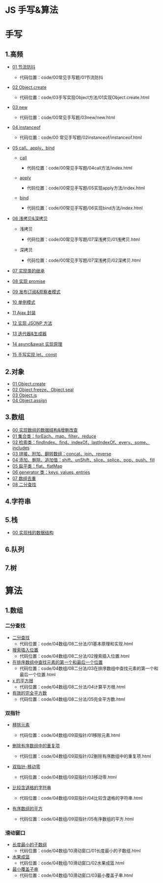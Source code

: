 # JS 手写&算法

# 手写

## 1.高频

- [01 节流防抖](https://object-x.com.cn/articles/67c2c4d92996ce1301b67a6a)
  - 代码位置：code/00常见手写题/01节流防抖

- [02 Object.create](https://object-x.com.cn/articles/67c317ff11bab22d3f677e2c)
  - 代码位置：code/03手写实现Object方法/01实现Object.create.html

- [03 new](https://object-x.com.cn/articles/67c31bcb348fa0e58fbb55f6)
  - 代码位置：code/00常见手写题/03new/new.html

- [04 instanceof](https://object-x.com.cn/articles/67c2fec2b49401eb66aec62f)
  - 代码位置：code/00 常见手写题/02instanceof/instanceof.html

- [05 call、apply、bind](https://object-x.com.cn/articles/67c3dd80859e2373884551e1)
  - [call](https://object-x.com.cn/articles/67c3dd80859e2373884551e1)
    - 代码位置：code/00常见手写题/04call方法/index.html

  - [apply](https://object-x.com.cn/articles/67c3eea6d82476882794903b)
    - 代码位置：code/00常见手写题/05实现apply方法/index.html

  - [bind](https://object-x.com.cn/articles/67c3efa70d096367e6905c49)
    - 代码位置：code/00常见手写题/06实现bind方法/index.html

- [06 浅拷贝&amp;深拷贝](https://object-x.com.cn/articles/67cbda0cc6946830b2060a32)
  - 浅拷贝
    - 代码位置：code/00常见手写题/07深浅拷贝/01浅拷贝.html

  - 深拷贝
    - 代码位置：code/00常见手写题/07深浅拷贝/02深拷贝.html

- [07 实现类的继承](./common/07实现类的继承.md)
- [08 实现 promise](./common/08实现PromisesA+%20.md)
- [09 发布订阅&amp;观察者模式](./common/09发布订阅&观察者模式.md)
- [10 单例模式](./common/10单例模式.md)
- [11 Ajax 封装](./common/11Ajax封装.md)
- [12 实现 JSONP 方法](./common/12实现JSONP方法.md)
- [13 迭代器&amp;生成器](./common/13迭代器&生成器.md)
- [14 async&amp;await 实现原理](./common/14async&await实现原理.md)
- [15 手写实现 let、const](./common/15手写实现let、const.md)

## 2.对象

- [01 Object.create](./common/02Object_create.md)
- [02 Object.freeze、Object.seal](./object/02Object.freeze.md)
- [03 Object.is](./object/03Object.is.md)
- [04 Object.assign](./object/04Object.assign.md)

## 3.数组

- [00 实现数组的数据结构&增删改查](./array/00实现数组的数据结构.md)
- [01 集合类：forEach、map、filter、reduce](./array/01集合类.md)
- [02 检索类：findIndex、find、indexOf、lastIndexOf、every、some、includes](./array/02检索类.md)
- [03 拼接、附加、翻转数组：concat、join、reverse](./array/03拼接、附加、翻转数组.md)
- [04 添加、删除、追加值：shift、unShift、slice、splice、pop、push、fill](./array/04添加、删除、追加值.md)
- [05 扁平类：flat、flatMap](./array/05.扁平类.md)
- [06 generator 类：keys, values, entries](./array/06generator.md)
- [07 数组去重](./array/07数组去重.md)
- [08 二分查找]()

## 4.字符串

## 5.栈

- [00 实现栈的数据结构](./stack/00实现栈结构.md)

## 6.队列

## 7.树

# 算法

## 1.数组

### 二分查找

+ [二分查找](https://object-x.com.cn/articles/67c44e104f9d8d03183a5502)
  + 代码位置：code/04数组/08二分法/01基本原理和实现.html
+ [搜索插入位置](https://object-x.com.cn/articles/67dac91ae5b6ca5561cb63c9)
  + 代码位置：code/04数组/08二分法/02搜索插入位置.html
+ [在排序数组中查找元素的第一个和最后一个位置](https://object-x.com.cn/articles/67dacbdbe5b6ca5561cb63ca)
  + 代码位置：code/04数组/08二分法/03在排序数组中查找元素的第一个和最后一个位置.html
+ [x 的平方根](https://object-x.com.cn/articles/67dad061e5b6ca5561cb63cb)
  + 代码位置：code/04数组/08二分法/04计算平方根.html
+ [有效的完全平方数](https://object-x.com.cn/articles/67dad2a3e5b6ca5561cb63cc)
  + 代码位置：code/04数组/08二分法/05完全平方数.html

### 双指针

+ [移除元素](https://object-x.com.cn/articles/67dc247fe5b6ca5561cb63ce)

  + 代码位置：code/04数组/09双指针/01移除元素.html

+ [删除有序数组中的重复项](https://object-x.com.cn/articles/67dc326ae5b6ca5561cb63cf)
  + 代码位置：code/04数组/09双指针/02删除有序数组中的重复项.html
  
+ [双指针-移动零](https://object-x.com.cn/articles/67dc38a8e5b6ca5561cb63d0)

  + 代码位置：code/04数组/09双指针/03移动零.html

+ [比较含退格的字符串](https://object-x.com.cn/articles/67dd7cc7e5b6ca5561cb63d1)

  + 代码位置：code/04数组/09双指针/04比较含退格的字符串.html

+ [有序数组的平方](https://object-x.com.cn/articles/67de511ce5b6ca5561cb63d2)
  
  + 代码位置：code/04数组/09双指针/05有序数组的平方.html
  
### 滑动窗口

+ [长度最小的子数组](https://object-x.com.cn/articles/67de569ee5b6ca5561cb63d3)
  + 代码位置：code/04数组/10滑动窗口/01长度最小的子数组.html
+ [水果成篮](https://object-x.com.cn/articles/67de8ee7e5b6ca5561cb63d4)
  + 代码位置：code/04数组/10滑动窗口/02水果成篮.html
+ [最小覆盖子串](https://object-x.com.cn/articles/67e180139c00fa5ed4c1af20)
  + 代码位置：code/04数组/10滑动窗口/03最小覆盖子串.html

  

  

